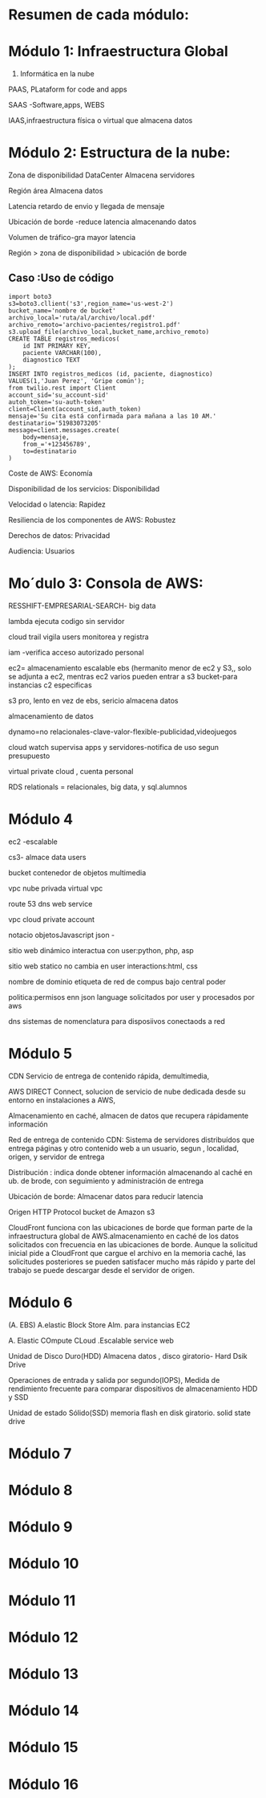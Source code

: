 # Resumen de cada módulo:
# Módulo 1: Infraestructura Global
1. Informática en la nube

 PAAS, PLataform for code and apps

SAAS -Software,apps, WEBS

IAAS,infraestructura física o virtual que almacena datos

# Módulo 2: Estructura de la nube:

Zona de disponibilidad DataCenter Almacena servidores

Región área Almacena datos

Latencia retardo de envio y llegada de mensaje

Ubicación de borde -reduce latencia almacenando datos

Volumen de tráfico-gra mayor latencia

Región > zona de disponibilidad > ubicación de borde

## Caso :Uso de código 

````
import boto3
s3=boto3.cllient('s3',region_name='us-west-2')
bucket_name='nombre de bucket'
archivo_local='ruta/al/archivo/local.pdf'
archivo_remoto='archivo-pacientes/registro1.pdf'
s3.upload_file(archivo_local,bucket_name,archivo_remoto)
CREATE TABLE registros_medicos(
    id INT PRIMARY KEY,
    paciente VARCHAR(100),
    diagnostico TEXT
);
INSERT INTO registros_medicos (id, paciente, diagnostico)
VALUES(1,'Juan Perez', 'Gripe común');
from twilio.rest import Client
account_sid='su_account-sid'
autoh_token='su-auth-token'
client=Client(account_sid,auth_token)
mensaje='Su cita está confirmada para mañana a las 10 AM.'
destinatario='51983073205'
message=client.messages.create(
    body=mensaje,
    from_='+123456789',
    to=destinatario
)
````

Coste de AWS: Economía

Disponibilidad de los servicios: Disponibilidad

Velocidad o latencia: Rapidez

Resiliencia de los componentes de AWS: Robustez

Derechos de datos: Privacidad

Audiencia: Usuarios

# Mo´dulo 3: Consola de AWS:

RESSHIFT-EMPRESARIAL-SEARCH- big data

lambda ejecuta codigo sin servidor

cloud trail vigila users monitorea y registra

iam -verifica acceso autorizado personal

ec2= almacenamiento escalable
ebs (hermanito menor de ec2 y S3,, solo se adjunta a ec2, mentras ec2 varios pueden entrar a s3 bucket-para instancias c2 especificas 

s3 pro, lento en vez de ebs, sericio almacena datos

almacenamiento de datos

dynamo=no relacionales-clave-valor-flexible-publicidad,videojuegos

cloud watch supervisa apps y servidores-notifica de uso segun presupuesto

virtual private cloud , cuenta personal

RDS relationals = relacionales, big data, y sql.alumnos

# Módulo 4
ec2 -escalable

cs3- almace data users

bucket  contenedor de objetos multimedia

vpc nube privada virtual vpc

route 53 dns web service

vpc cloud private account

notacio objetosJavascript  json  - 

sitio web dinámico interactua con user:python, php, asp

sitio web statico no cambia en user interactions:html, css

nombre de dominio etiqueta de red de compus bajo central poder

politica:permisos enn json language solicitados por user y procesados por aws

dns sistemas de nomenclatura para disposiivos conectaods  a red


# Módulo 5
CDN Servicio de entrega de contenido rápida, demultimedia, 

AWS DIRECT Connect, solucion de servicio de nube dedicada desde su entorno en instalaciones a AWS, 

Almacenamiento en caché, almacen de datos que recupera rápidamente información

Red de entrega de contenido CDN: Sistema de servidores distribuídos que entrega páginas y otro contenido web a un usuario, segun , localidad, origen,  y servidor de entrega 

Distribución : indica donde obtener información almacenando al caché  en ub. de brode, con seguimiento y administración de entrega

Ubicación de borde: Almacenar datos para reducir latencia 

Origen HTTP Protocol bucket de Amazon s3

CloudFront funciona con las ubicaciones de borde que forman parte de la infraestructura global de AWS.almacenamiento en caché de los datos solicitados con frecuencia en las ubicaciones de borde. Aunque la solicitud inicial pide a CloudFront que cargue el archivo en la memoria caché, las solicitudes posteriores se pueden satisfacer mucho más rápido y parte del trabajo se puede descargar desde el servidor de origen.


# Módulo 6
(A. EBS) A.elastic Block Store Alm. para instancias EC2

A. Elastic COmpute CLoud .Escalable service web 

Unidad de Disco Duro(HDD) Almacena datos , disco giratorio- Hard Dsik Drive

Operaciones de entrada y salida por segundo(IOPS), Medida de rendimiento frecuente para comparar dispositivos de almacenamiento HDD y SSD

Unidad de estado Sólido(SSD) memoria flash en disk giratorio. solid state drive

# Módulo 7
# Módulo 8
# Módulo 9
# Módulo 10
# Módulo 11
# Módulo 12
# Módulo 13
# Módulo 14
# Módulo 15
# Módulo 16
